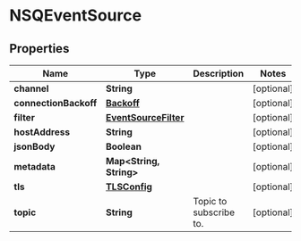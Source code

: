

# NSQEventSource

## Properties

Name | Type | Description | Notes
------------ | ------------- | ------------- | -------------
**channel** | **String** |  |  [optional]
**connectionBackoff** | [**Backoff**](Backoff.md) |  |  [optional]
**filter** | [**EventSourceFilter**](EventSourceFilter.md) |  |  [optional]
**hostAddress** | **String** |  |  [optional]
**jsonBody** | **Boolean** |  |  [optional]
**metadata** | **Map&lt;String, String&gt;** |  |  [optional]
**tls** | [**TLSConfig**](TLSConfig.md) |  |  [optional]
**topic** | **String** | Topic to subscribe to. |  [optional]




